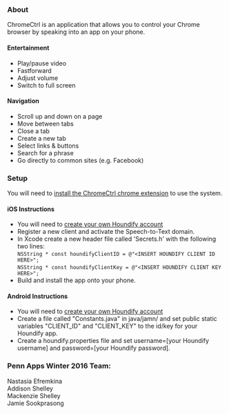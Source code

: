 ### About
ChromeCtrl is an application that allows you to control your Chrome browser by speaking into an app on your phone. 

#### Entertainment
* Play/pause video
* Fastforward
* Adjust volume
* Switch to full screen

#### Navigation
* Scroll up and down on a page
* Move between tabs
* Close a tab
* Create a new tab
* Select links & buttons
* Search for a phrase
* Go directly to common sites (e.g. Facebook)

### Setup
You will need to [install the ChromeCtrl chrome extension](https://chrome.google.com/webstore/detail/chromectrl/oigibapalikpbhaoekiggmdljlgjefkl) to use the system.

#### iOS Instructions
* You will need to [create your own Houndify account](http://houndify.com/)
* Register a new client and activate the Speech-to-Text domain.
* In Xcode create a new header file called 'Secrets.h' with the following two
  lines:  
    ```NSString * const houndifyClientID = @"<INSERT HOUNDIFY CLIENT ID HERE>";```  
    ```NSString * const houndifyClientKey = @"<INSERT HOUNDIFY CLIENT KEY HERE>";```
* Build and install the app onto your phone.

#### Android Instructions
* You will need to [create your own Houndify account](http://houndify.com/)
* Create a file called "Constants.java" in java/jamn/ and set public static variables "CLIENT_ID" and "CLIENT_KEY" to the id/key for your Houndify app.
* Create a houndify.properties file and set username=[your Houndify username] and password=[your Houndify password].

### Penn Apps Winter 2016 Team:  
Nastasia Efremkina  
Addison Shelley  
Mackenzie Shelley  
Jamie Sookprasong  

